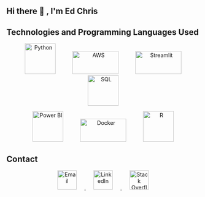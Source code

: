 ## Hi there 👋 , I'm Ed Chris

## Technologies and Programming Languages Used

<p align="center">
  <img src="https://upload.wikimedia.org/wikipedia/commons/c/c3/Python-logo-notext.svg" alt="Python" width="80" height="80" hspace="20">
  <img src="https://upload.wikimedia.org/wikipedia/commons/9/93/Amazon_Web_Services_Logo.svg" alt="AWS" width="120" height="60" hspace="20">
  <img src="https://streamlit.io/images/brand/streamlit-logo-primary-colormark-darktext.png" alt="Streamlit" width="120" height="60" hspace="20">
  <img src="https://upload.wikimedia.org/wikipedia/commons/8/87/Sql_data_base_with_logo.png" alt="SQL" width="80" height="80" hspace="20">
</p>
<p align="center">
  <img src="https://upload.wikimedia.org/wikipedia/commons/c/cf/New_Power_BI_Logo.svg" alt="Power BI" width="80" height="80" hspace="20">
  <img src="https://www.docker.com/wp-content/uploads/2022/03/Moby-logo.png" alt="Docker" width="120" height="60" hspace="20">
  <img src="https://www.r-project.org/Rlogo.png" alt="R" width="80" height="80" hspace="20">
</p>

## Contact
<p align="center">
  <a href="mailto:yedukrishnan215@gmail.com">
    <img src="https://upload.wikimedia.org/wikipedia/commons/4/4e/Gmail_Icon.png" alt="Email" width="50" height="50" hspace="20">
  </a>
  <a href="https://www.linkedin.com/in/yedu-krishnan215/">
    <img src="https://upload.wikimedia.org/wikipedia/commons/0/01/LinkedIn_Logo.svg" alt="LinkedIn" width="50" height="50" hspace="20">
  </a>
  <a href="https://stackoverflow.com/users/25533660/ed-chris">
    <img src="https://upload.wikimedia.org/wikipedia/commons/0/02/Stack_Overflow_logo.svg" alt="Stack Overflow" width="50" height="50" hspace="20">
  </a>
</p>

